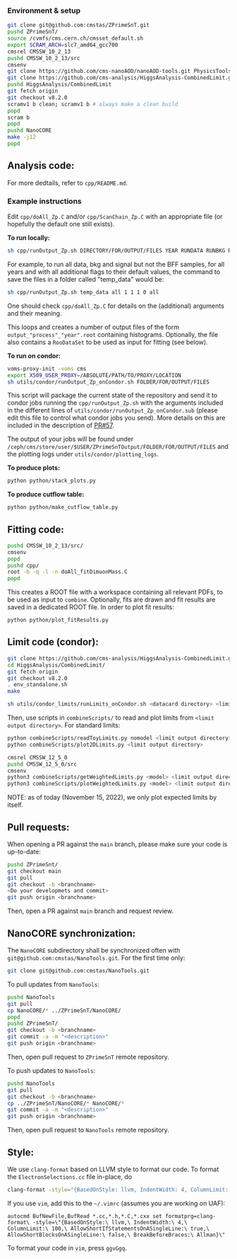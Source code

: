 ### Environment & setup
```bash
git clone git@github.com:cmstas/ZPrimeSnT.git
pushd ZPrimeSnT/
source /cvmfs/cms.cern.ch/cmsset_default.sh
export SCRAM_ARCH=slc7_amd64_gcc700
cmsrel CMSSW_10_2_13
pushd CMSSW_10_2_13/src
cmsenv
git clone https://github.com/cms-nanoAOD/nanoAOD-tools.git PhysicsTools/NanoAODTools
git clone https://github.com/cms-analysis/HiggsAnalysis-CombinedLimit.git HiggsAnalysis/CombinedLimit
pushd HiggsAnalysis/CombinedLimit
git fetch origin
git checkout v8.2.0
scramv1 b clean; scramv1 b # always make a clean build
popd
scram b
popd
pushd NanoCORE
make -j12
popd
```

## Analysis code:

For more dedtails, refer to `cpp/README.md`.

### Example instructions

Edit `cpp/doAll_Zp.C` and/or `cpp/ScanChain_Zp.C` with an appropriate file (or hopefully the default one still exists).

**To run locally:**

```bash
sh cpp/runOutput_Zp.sh DIRECTORY/FOR/OUTPUT/FILES YEAR RUNDATA RUNBKG RUNSIGNAL RUNBFF SAMPLE ADDITIONALBOOLEANFLAGS
```

For example, to run all data, bkg and signal but not the BFF samples, for all years and with all additional flags to their default values, the command to save the files in a folder called "temp_data" would be:

```bash
sh cpp/runOutput_Zp.sh temp_data all 1 1 1 0 all
```

One should check `cpp/doAll_Zp.C` for details on the (additional) arguments and their meaning.

This loops and creates a number of output files of the form `output_"process"_"year".root` containing histograms. 
Optionally, the file also contains a `RooDataSet` to be used as input for fitting (see below).

**To run on condor:**

```bash
voms-proxy-init -voms cms
export X509_USER_PROXY=/ABSOLUTE/PATH/TO/PROXY/LOCATION
sh utils/condor/runOutput_Zp_onCondor.sh FOLDER/FOR/OUTPUT/FILES
```

This script will package the current state of the repository and send it to condor jobs running the `cpp/runOutput_Zp.sh` with the arguments included in the different lines of `utils/condor/runOutput_Zp_onCondor.sub` (please edit this file to control what condor jobs you send). More details on this are included in the description of [PR#57](https://github.com/cmstas/ZPrimeSnT/pull/57).

The output of your jobs will be found under `/ceph/cms/store/user/$USER/ZPrimeSnTOutput/FOLDER/FOR/OUTPUT/FILES` and the plotting logs under `utils/condor/plotting_logs`.

**To produce plots:**
```bash
python python/stack_plots.py
```

**To produce cutflow table:**
```bash
python python/make_cutflow_table.py
```

## Fitting code:

```bash
pushd CMSSW_10_2_13/src/
cmsenv
popd
pushd cpp/
root -b -q -l -n doAll_fitDimuonMass.C
popd
```

This creates a ROOT file with a workspace containing all relevant PDFs, to be used as input to `combine`.
Optionally, fits are drawn and fit results are saved in a dedicated ROOT file.
In order to plot fit results:
```bash
python python/plot_fitResults.py
```


## Limit code (condor):

```bash
git clone https://github.com/cms-analysis/HiggsAnalysis-CombinedLimit.git HiggsAnalysis/CombinedLimit
cd HiggsAnalysis/CombinedLimit/
git fetch origin
git checkout v8.2.0
. env_standalone.sh
make

sh utils/condor_limits/runLimits_onCondor.sh <datacard directory> <limit output directory>
```

Then, use scripts in `combineScripts/` to read and plot limits from `<limit output directory>`.
For standard limits:
```bash
python combineScripts/readToyLimits.py nomodel <limit output directory>
python combineScripts/plot2DLimits.py <limit output directory>

cmsrel CMSSW_12_5_0
pushd CMSSW_12_5_0/src
cmsenv
python3 combineScripts/getWeightedLimits.py <model> <limit output directory> <expected or observed>
python3 combineScripts/plotWeightedLimits.py <model> <limit output directory> <expected or observed>
```

NOTE: as of today (November 15, 2022), we only plot expected limits by itself.


## Pull requests:

When opening a PR against the `main` branch, please make sure your code is up-to-date:
```bash
pushd ZPrimeSnt/
git checkout main
git pull
git checkout -b <branchname>
<Do your developmets and commit>
git push origin <branchname>
```
Then, open a PR against `main` branch and request review.


## NanoCORE synchronization:

The `NanoCORE` subdirectory shall be synchronized often with `git@github.com:cmstas/NanoTools.git`.
For the first time only:
```bash
git clone git@github.com:cmstas/NanoTools.git
```
To pull updates from `NanoTools`:
```bash
pushd NanoTools
git pull
cp NanoCORE/* ../ZPrimeSnT/NanoCORE/
popd
pushd ZPrimeSnT/
git checkout -b <branchname>
git commit -a -m "<description>"
git push origin <branchname>
```
Then, open pull request to `ZPrimeSnT` remote repository.

To push updates to `NanoTools`:
```bash
pushd NanoTools
git pull
git checkout -b <branchname>
cp ../ZPrimeSnT/NanoCORE/* NanoCORE/*
git commit -a -m "<description>"
git push origin <branchname>
```
Then, open pull request to `NanoTools` remote repository.


## Style:

We use `clang-format` based on LLVM style to format our code. To format the `ElectronSelections.cc` file in-place, do
```bash
clang-format -style="{BasedOnStyle: llvm, IndentWidth: 4, ColumnLimit: 120, AllowShortIfStatementsOnASingleLine: true, AllowShortBlocksOnASingleLine: true}" -i ElectronSelections.cc
```

If you use ```vim```, add this to the ```~/.vimrc``` (assumes you are working on UAF):
```
autocmd BufNewFile,BufRead *.cc,*.h,*.C,*.cxx set formatprg=clang-format\ -style=\"{BasedOnStyle:\ llvm,\ IndentWidth:\ 4,\ ColumnLimit:\ 100,\ AllowShortIfStatementsOnASingleLine:\ true,\ AllowShortBlocksOnASingleLine:\ false,\ BreakBeforeBraces:\ Allman}\"
```
To format your code in ```vim```, press ```ggvGgq```.
